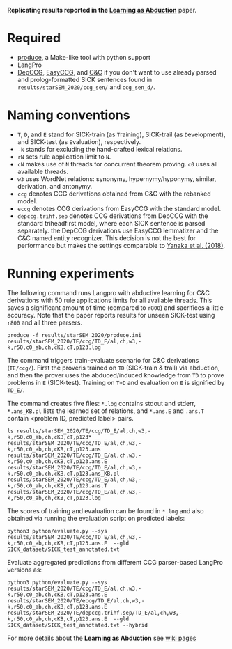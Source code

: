 **Replicating results reported in the [Learning as Abduction](https://arxiv.org/abs/2010.15909)** paper.

# Required

* [produce](https://github.com/texttheater/produce), a Make-like tool with python support
* LangPro
* [DepCCG](https://github.com/masashi-y/depccg), [EasyCCG](https://github.com/mikelewis0/easyccg), and [C&C](https://github.com/chrzyki/candc)
if you don't want to use already parsed and prolog-formatted SICK sentences found in `results/starSEM_2020/ccg_sen/` and `ccg_sen_d/`.

# Naming conventions

* `T`, `D`, and `E` stand for SICK-train (as `T`raining), SICK-trail (as `D`evelopment), and SICK-test (as `E`valuation), respectively.  
* `-k` stands for excluding the hand-crafted lexical relations.  
* `rN` sets rule application limit to `N`.   
* `cN` makes use of `N` threads for concurrent theorem proving. `c0` uses all available threads.  
* `w3` uses WordNet relations: synonymy, hypernymy/hyponymy, similar, derivation, and antonymy.  
* `ccg` denotes CCG derivations obtained from C&C with the rebanked model.  
* `eccg` denotes CCG derivations from EasyCCG with the standard model.  
* `depccg.trihf.sep` denotes CCG derivations from DepCCG with the standard triheadfirst model, where each SICK sentence is parsed separately.
the DepCCG derivations use EasyCCG lemmatizer and the C&C named entity recognizer.
This decision is not the best for performance but makes the settings comparable to [Yanaka et al. (2018)](https://www.aclweb.org/anthology/N18-1069/). 


# Running experiments

The following command runs Langpro with abductive learning for C&C derivations with 50 rule applications limits for all available threads.
This saves a significant amount of time (compared to `r800`) and sacrifices a little accuracy. 
Note that the paper reports results for unseen SICK-test using `r800` and all three parsers.
```
produce -f results/starSEM_2020/produce.ini  results/starSEM_2020/TE/ccg/TD_E/al,ch,w3,-k,r50,c0_ab,ch,cKB,cT,p123.log 
```
The command triggers train-evaluate scenario for C&C derivations (`TE/ccg/`).
First the proveris trained on `TD` (SICK-train & trail) via abduction, and then the prover uses the abduced/induced knowledge from `TD` to prove problems in `E` (SICK-test).
Training on `T+D` and evaluation on `E` is signified by `TD_E/`.


The command creates five files: `*.log` contains stdout and stderr, `*.ans_KB.pl` lists the learned set of relations, and `*.ans.E` and `.ans.T` contain <problem ID, predicted label> pairs.

```
ls results/starSEM_2020/TE/ccg/TD_E/al,ch,w3,-k,r50,c0_ab,ch,cKB,cT,p123*
results/starSEM_2020/TE/ccg/TD_E/al,ch,w3,-k,r50,c0_ab,ch,cKB,cT,p123.ans
results/starSEM_2020/TE/ccg/TD_E/al,ch,w3,-k,r50,c0_ab,ch,cKB,cT,p123.ans.E
results/starSEM_2020/TE/ccg/TD_E/al,ch,w3,-k,r50,c0_ab,ch,cKB,cT,p123.ans_KB.pl
results/starSEM_2020/TE/ccg/TD_E/al,ch,w3,-k,r50,c0_ab,ch,cKB,cT,p123.ans.T
results/starSEM_2020/TE/ccg/TD_E/al,ch,w3,-k,r50,c0_ab,ch,cKB,cT,p123.log
```

The scores of training and evaluation can be found in `*.log` and also obtained via running the evaluation script on predicted labels:
```
python3 python/evaluate.py --sys results/starSEM_2020/TE/ccg/TD_E/al,ch,w3,-k,r50,c0_ab,ch,cKB,cT,p123.ans.E  --gld SICK_dataset/SICK_test_annotated.txt 
```
Evaluate aggregated predictions from different CCG parser-based LangPro versions as:
```
python3 python/evaluate.py --sys results/starSEM_2020/TE/ccg/TD_E/al,ch,w3,-k,r50,c0_ab,ch,cKB,cT,p123.ans.E  results/starSEM_2020/TE/eccg/TD_E/al,ch,w3,-k,r50,c0_ab,ch,cKB,cT,p123.ans.E  results/starSEM_2020/TE/depccg.trihf.sep/TD_E/al,ch,w3,-k,r50,c0_ab,ch,cKB,cT,p123.ans.E  --gld SICK_dataset/SICK_test_annotated.txt --hybrid
```

For more details about the **Learning as Abduction** see [wiki pages](https://github.com/kovvalsky/LangPro/wiki/Learning-as-abduction)




